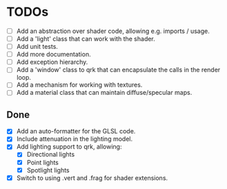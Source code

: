 # TODOs

- [ ] Add an abstraction over shader code, allowing e.g. imports / usage.
- [ ] Add a 'light' class that can work with the shader.
- [ ] Add unit tests.
- [ ] Add more documentation.
- [ ] Add exception hierarchy.
- [ ] Add a 'window' class to qrk that can encapsulate the calls in the render loop.
- [ ] Add a mechanism for working with textures.
- [ ] Add a material class that can maintain diffuse/specular maps.

## Done
- [x] Add an auto-formatter for the GLSL code.
- [x] Include attenuation in the lighting model.
- [x] Add lighting support to qrk, allowing:
  - [x] Directional lights
  - [x] Point lights
  - [x] Spotlight lights
- [x] Switch to using .vert and .frag for shader extensions.
